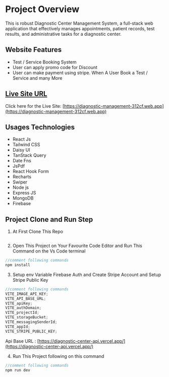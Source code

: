 # Project Overview

This is robust Diagnostic Center Management System, a full-stack web
application that effectively manages appointments, patient records, test
results, and administrative tasks for a diagnostic center.

## Website Features

- Test / Service Booking System
- User can apply promo code for Discount
- User can make payment using stripe. When A User Book a Test / Service and many More

## [ Live Site URL](https://diagnostic-management-312cf.web.app/)

Click here for the Live Site: [https://diagnostic-management-312cf.web.app](https://diagnostic-management-312cf.web.app)

## Usages Technologies

- React Js
- Tailwind CSS
- Daisy UI
- TanStack Query
- Date Fns
- JsPdf
- React Hook Form
- Recharts
- Swiper
- Node js
- Express JS
- MongoDB
- Firebase

## Project Clone and Run Step

1. At First Clone This Repo

 <img src="https://i.postimg.cc/Xqd9t4FC/sheba1.png" alt="" />

2. Open This Project on Your Favourite Code Editor and Run This Command on the Vs Code terminal

```js
//comment following commands
npm install
```

3. Setup env Variable Firebase Auth and Create Stripe Account and Setup Stripe Public Key

```js
//comment following commands
VITE_IMAGE_API_KEY;
VITE_API_BASE_URL;
VITE_apiKey;
VITE_authDomain;
VITE_projectId;
VITE_storageBucket;
VITE_messagingSenderId;
VITE_appId;
VITE_STRIPE_PUBLIC_KEY;
```

Api Base URL : [https://diagnostic-center-api.vercel.app/](https://diagnostic-center-api.vercel.app/)

4. Run This Project following on this command

```js
//comment following commands
npm run dev
```
